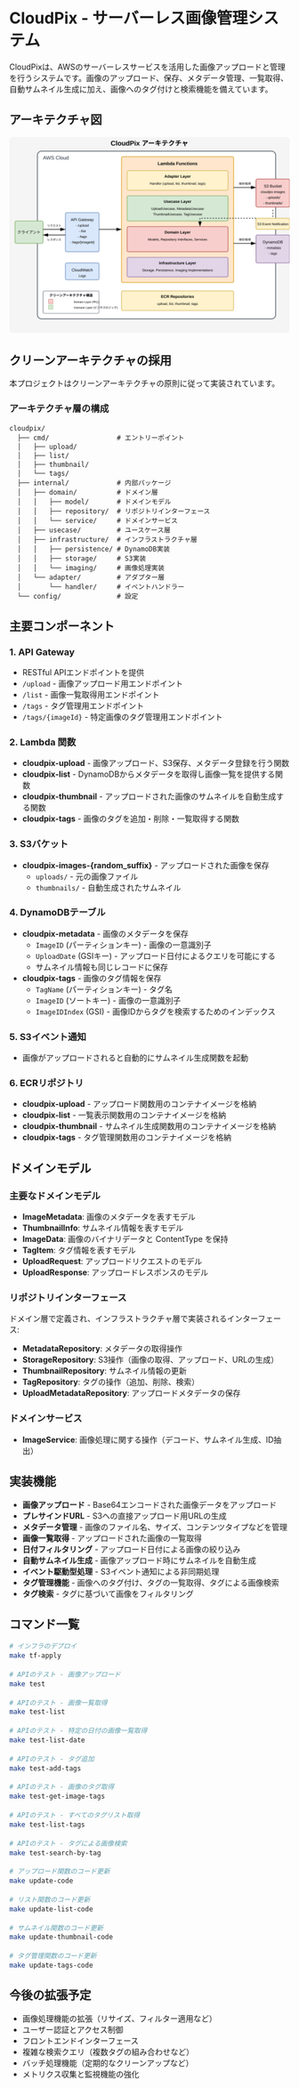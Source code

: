 # CloudPix - サーバーレス画像管理システム

CloudPixは、AWSのサーバーレスサービスを活用した画像アップロードと管理を行うシステムです。画像のアップロード、保存、メタデータ管理、一覧取得、自動サムネイル生成に加え、画像へのタグ付けと検索機能を備えています。

## アーキテクチャ図

![CloudPix アーキテクチャ](./architecture-diagram.svg)

## クリーンアーキテクチャの採用

本プロジェクトはクリーンアーキテクチャの原則に従って実装されています。

### アーキテクチャ層の構成

```
cloudpix/
  ├── cmd/                 # エントリーポイント
  │   ├── upload/
  │   ├── list/
  │   ├── thumbnail/
  │   └── tags/
  ├── internal/            # 内部パッケージ
  │   ├── domain/          # ドメイン層
  │   │   ├── model/       # ドメインモデル
  │   │   ├── repository/  # リポジトリインターフェース
  │   │   └── service/     # ドメインサービス
  │   ├── usecase/         # ユースケース層
  │   ├── infrastructure/  # インフラストラクチャ層
  │   │   ├── persistence/ # DynamoDB実装
  │   │   ├── storage/     # S3実装
  │   │   └── imaging/     # 画像処理実装
  │   └── adapter/         # アダプター層
  │       └── handler/     # イベントハンドラー
  └── config/              # 設定
```

## 主要コンポーネント

### 1. API Gateway
- RESTful APIエンドポイントを提供
- `/upload` - 画像アップロード用エンドポイント
- `/list` - 画像一覧取得用エンドポイント
- `/tags` - タグ管理用エンドポイント
- `/tags/{imageId}` - 特定画像のタグ管理用エンドポイント

### 2. Lambda 関数
- **cloudpix-upload** - 画像アップロード、S3保存、メタデータ登録を行う関数
- **cloudpix-list** - DynamoDBからメタデータを取得し画像一覧を提供する関数
- **cloudpix-thumbnail** - アップロードされた画像のサムネイルを自動生成する関数
- **cloudpix-tags** - 画像のタグを追加・削除・一覧取得する関数

### 3. S3バケット
- **cloudpix-images-{random_suffix}** - アップロードされた画像を保存
  - `uploads/` - 元の画像ファイル
  - `thumbnails/` - 自動生成されたサムネイル

### 4. DynamoDBテーブル
- **cloudpix-metadata** - 画像のメタデータを保存
  - `ImageID` (パーティションキー) - 画像の一意識別子
  - `UploadDate` (GSIキー) - アップロード日付によるクエリを可能にする
  - サムネイル情報も同じレコードに保存
- **cloudpix-tags** - 画像のタグ情報を保存
  - `TagName` (パーティションキー) - タグ名
  - `ImageID` (ソートキー) - 画像の一意識別子
  - `ImageIDIndex` (GSI) - 画像IDからタグを検索するためのインデックス

### 5. S3イベント通知
- 画像がアップロードされると自動的にサムネイル生成関数を起動

### 6. ECRリポジトリ
- **cloudpix-upload** - アップロード関数用のコンテナイメージを格納
- **cloudpix-list** - 一覧表示関数用のコンテナイメージを格納
- **cloudpix-thumbnail** - サムネイル生成関数用のコンテナイメージを格納
- **cloudpix-tags** - タグ管理関数用のコンテナイメージを格納

## ドメインモデル

### 主要なドメインモデル

- **ImageMetadata**: 画像のメタデータを表すモデル
- **ThumbnailInfo**: サムネイル情報を表すモデル
- **ImageData**: 画像のバイナリデータと ContentType を保持
- **TagItem**: タグ情報を表すモデル
- **UploadRequest**: アップロードリクエストのモデル
- **UploadResponse**: アップロードレスポンスのモデル

### リポジトリインターフェース

ドメイン層で定義され、インフラストラクチャ層で実装されるインターフェース:

- **MetadataRepository**: メタデータの取得操作
- **StorageRepository**: S3操作（画像の取得、アップロード、URLの生成）
- **ThumbnailRepository**: サムネイル情報の更新
- **TagRepository**: タグの操作（追加、削除、検索）
- **UploadMetadataRepository**: アップロードメタデータの保存

### ドメインサービス

- **ImageService**: 画像処理に関する操作（デコード、サムネイル生成、ID抽出）

## 実装機能

- **画像アップロード** - Base64エンコードされた画像データをアップロード
- **プレサインドURL** - S3への直接アップロード用URLの生成
- **メタデータ管理** - 画像のファイル名、サイズ、コンテンツタイプなどを管理
- **画像一覧取得** - アップロードされた画像の一覧取得
- **日付フィルタリング** - アップロード日付による画像の絞り込み
- **自動サムネイル生成** - 画像アップロード時にサムネイルを自動生成
- **イベント駆動型処理** - S3イベント通知による非同期処理
- **タグ管理機能** - 画像へのタグ付け、タグの一覧取得、タグによる画像検索
- **タグ検索** - タグに基づいて画像をフィルタリング

## コマンド一覧

```bash
# インフラのデプロイ
make tf-apply

# APIのテスト - 画像アップロード
make test

# APIのテスト - 画像一覧取得
make test-list

# APIのテスト - 特定の日付の画像一覧取得
make test-list-date

# APIのテスト - タグ追加
make test-add-tags

# APIのテスト - 画像のタグ取得
make test-get-image-tags

# APIのテスト - すべてのタグリスト取得
make test-list-tags

# APIのテスト - タグによる画像検索
make test-search-by-tag

# アップロード関数のコード更新
make update-code

# リスト関数のコード更新
make update-list-code

# サムネイル関数のコード更新
make update-thumbnail-code

# タグ管理関数のコード更新
make update-tags-code
```

## 今後の拡張予定

- 画像処理機能の拡張（リサイズ、フィルター適用など）
- ユーザー認証とアクセス制御
- フロントエンドインターフェース
- 複雑な検索クエリ（複数タグの組み合わせなど）
- バッチ処理機能（定期的なクリーンアップなど）
- メトリクス収集と監視機能の強化
